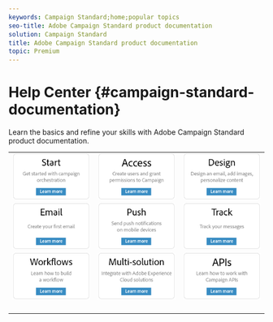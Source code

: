 ```yaml
---
keywords: Campaign Standard;home;popular topics
seo-title: Adobe Campaign Standard product documentation
solution: Campaign Standard
title: Adobe Campaign Standard product documentation
topic: Premium
---
```


# Help Center {#campaign-standard-documentation}

Learn the basics and refine your skills with Adobe Campaign Standard product documentation.

|  |  |  |
|:---:|:---:|:---:|
| [![image](/help/assets/start-400.png)](/help/start/using/campaign-orchestration.md) | [![image](/help/assets/access-400.png)](/help/administration/using/about-access-management.md) | [![image](/help/assets/design-400.png)](/help/designing/using/overview.md) |
| [![image](/help/assets/email-400.png)](/help/channels/using/creating-an-email.md) | [![image](/help/assets/push-400.png)](/help/channels/using/about-push-notifications.md) | [![image](/help/assets/track-400.png)](/help/sending/using/tracking-messages.md) |
| [![image](/help/assets/workflows-400.png)](/help/automating/using/building-a-workflow.md) | [![image](/help/assets/multi-400.png)](/help/integrating/using/about-campaign-integrations.md) | [![image](/help/assets/api-400.png)](https://final-docs.campaign.adobe.com/doc/standard/en/api/ACS_API.html) |
| [![image](/help/assets/empty123456791.png)](https://docs.adobe.com/content/help/en/campaign-standard/using/campaign-standard-home.html) | [![image](/help/assets/empty123456791.png)](https://docs.adobe.com/content/help/en/campaign-standard/using/campaign-standard-home.html) | [![image](/help/assets/empty123456791.png)](https://docs.adobe.com/content/help/en/campaign-standard/using/campaign-standard-home.html) |
